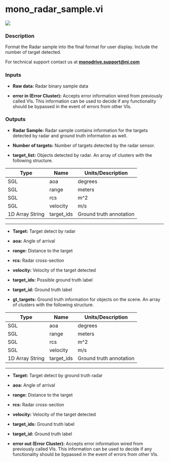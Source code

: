 # mono_radar_sample.vi

<p class="img_container">
<img class="lg_img" src="../mono_radar_sample.png"/>
</p>

### Description

Format the Radar sample into the final format for user display. Include the number of target detected.

For technical support contact us at **monodrive.support@ni.com** 

### Inputs

- **Raw data:**  Radar binary sample data

- **error in (Error Cluster):** Accepts error information wired from previously called VIs. This information can be used to decide if any functionality should be bypassed in the event of errors from other VIs. 

### Outputs

- **Radar Sample:**  Radar sample contains information for the targets detected
by radar and ground truth information as well.
 

- **Number of targets:**  Number of targets detected by the radar sensor.
 

- **target_list:**  Objects detected by radar.  An array of clusters with the
following structure.   

| Type  | Name   | Units/Description   |
| --------- | ------------ |------------ |
| SGL  | aoa | degrees |
|SGL | range  | meters |
|SGL | rcs | m^2 |
|SGL | velocity | m/s |
|1D Array String | target_ids | Ground truth annotation |
--- 

- **Target:**  Target detect by radar
 

- **aoa:**  Angle of arrival
 

- **range:**  Distance to the target
 

- **rcs:**  Radar cross-section 
 

- **velocity:**  Velocity of the target detected
 

- **target_ids:**  Possible ground truth label
 

- **target_id:**  Ground truth label
 

- **gt_targets:**  Ground truth information for objects on the scene. An array
of clusters with the following structure.      

| Type  | Name   | Units/Description   |
| --------- | ------------ |------------ |
| SGL  | aoa | degrees |
|SGL | range  | meters |
|SGL | rcs | m^2 |
|SGL | velocity | m/s |
|1D Array String | target_ids | Ground truth annotation |   
--- 

- **Target:**  Target detect by ground truth radar
 

- **aoa:**  Angle of arrival
 

- **range:**  Distance to the target
 

- **rcs:**  Radar cross-section 
 

- **velocity:**  Velocity of the target detected
 

- **target_ids:**  Ground truth label
 

- **target_id:**  Ground truth label
 


- **error out (Error Cluster):** Accepts error information wired from previously called VIs. This information can be used to decide if any functionality should be bypassed in the event of errors from other VIs. 

<p>&nbsp;</p>
